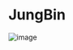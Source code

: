 # JungBin
![image](https://user-images.githubusercontent.com/43312096/192489255-f41251d0-8ef4-4644-9b93-80a63ec9fe22.png)
